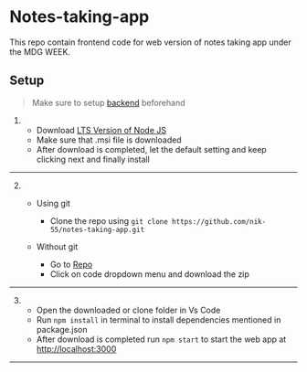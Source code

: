 # Notes-taking-app

This repo contain frontend code for web version of notes taking app under the MDG WEEK.

## Setup

> Make sure to setup [backend](https://github.com/photon0205/notes-app-backend.git) beforehand

1.  - Download [LTS Version of Node JS](https://nodejs.org/en/)
    - Make sure that .msi file is downloaded
    - After download is completed, let the default setting and keep clicking next and finally install

---

2.  - Using git

      - Clone the repo using `git clone https://github.com/nik-55/notes-taking-app.git`

    - Without git

      - Go to [Repo](https://github.com/nik-55/notes-taking-app.git)
      - Click on code dropdown menu and download the zip

---

3.  - Open the downloaded or clone folder in Vs Code
    - Run `npm install` in terminal to install dependencies mentioned in package.json
    - After download is completed run `npm start` to start the web app at [http://localhost:3000](http://localhost:3000)

---
